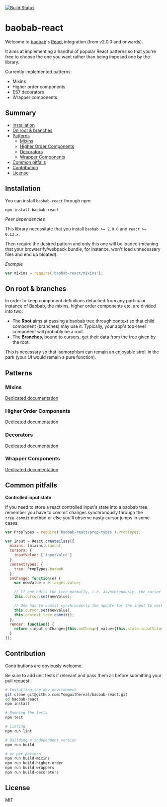 [![Build Status](https://travis-ci.org/Yomguithereal/baobab-react.svg)](https://travis-ci.org/Yomguithereal/baobab-react)

# baobab-react

Welcome to [baobab](https://github.com/Yomguithereal/baobab)'s [React](https://facebook.github.io/react/) integration (from v2.0.0 and onwards).

It aims at implementing a handful of popular React patterns so that you're free to choose the one you want rather than being imposed one by the library.

Currently implemented patterns:

* Mixins
* Higher order components
* ES7 decorators
* Wrapper components

## Summary

* [Installation](#installation)
* [On root & branches](#on-root--branches)
* [Patterns](#patterns)
  * [Mixins](#mixins)
  * [Higher Order Components](#higher-order-components)
  * [Decorators](#decorators)
  * [Wrapper Components](#wrapper-components)
* [Common pitfalls](#common-pitfalls)
* [Contribution](#contribution)
* [License](#license)

## Installation

You can install `baobab-react` through npm:

```
npm install baobab-react
```

*Peer dependencies*

This library necessitate that you install `baobab >= 2.0.0` and `react >= 0.13.x`.

Then require the desired pattern and only this one will be loaded (meaning that your browserify/webpack bundle, for instance, won't load unnecessary files and end up bloated).

*Example*

```js
var mixins = require('baobab-react/mixins');
```

## On root & branches

In order to keep component definitions detached from any particular instance of Baobab, the mixins, higher order components etc. are divided into two:

* The **Root** aims at passing a baobab tree through context so that child component (branches) may use it. Typically, your app's top-level component will probably be a root.
* The **Branches**, bound to cursors, get their data from the tree given by the root.

This is necessary so that isomorphism can remain an enjoyable stroll in the park (your UI would remain a pure function).

## Patterns

### Mixins

[Dedicated documentation](docs/mixins.md)

### Higher Order Components

[Dedicated documentation](docs/higher-order.md)

### Decorators

[Dedicated documentation](docs/decorators.md)

### Wrapper Components

[Dedicated documentation](docs/wrappers.md)

## Common pitfalls

**Controlled input state**

If you need to store a react controlled input's state into a baobab tree, remember you have to commit changes synchronously through the `tree.commit` method or else you'll observe nasty cursor jumps in some cases.

```js
var PropTypes = require('baobab-react/prop-types').PropTypes;

var Input = React.createClass({
  mixins: [mixins.branch],
  cursors: {
    inputValue: ['inputValue']
  },
  contextTypes: {
    tree: PropTypes.baobab
  },
  onChange: function(e) {
    var newValue = e.target.value;

    // If one edits the tree normally, i.e. asynchronously, the cursor will hop
    this.cursor.set(newValue);

    // One has to commit synchronously the update for the input to work correctly
    this.cursor.set(newValue);
    this.context.tree.commit();
  },
  render: function() {
    return <input onChange={this.onChange} value={this.state.inputValue} />;
  }
});
```

## Contribution

Contributions are obviously welcome.

Be sure to add unit tests if relevant and pass them all before submitting your pull request.

```bash
# Installing the dev environment
git clone git@github.com:Yomguithereal/baobab-react.git
cd baobab-react
npm install

# Running the tests
npm test

# Linting
npm run lint

# Building a independent version
npm run build

# or per pattern
npm run build-mixins
npm run build-higher-order
npm run build wrappers
npm run build-decorators
```

## License
MIT
